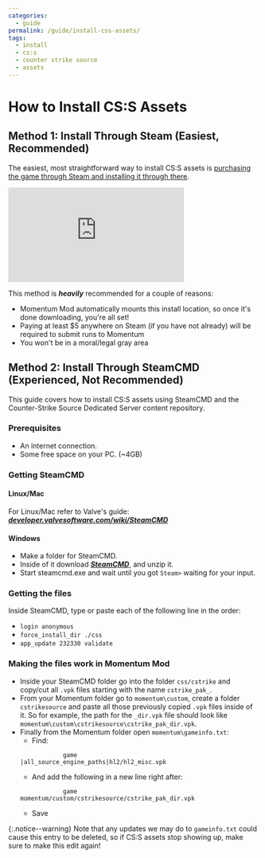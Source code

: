 ```yaml
---
categories:
  - guide
permalink: /guide/install-css-assets/
tags:
  - install
  - cs:s
  - counter strike source
  - assets
---
```


# How to Install CS:S Assets

## Method 1: Install Through Steam (Easiest, Recommended)

The easiest, most straightforward way to install CS:S assets is [purchasing the game through Steam and installing it through there](https://store.steampowered.com/app/240/CounterStrike_Source/).

<iframe src="https://store.steampowered.com/widget/240/" style="border: none;" frameborder="0" width="70%" height="190"></iframe>

This method is **_heavily_** recommended for a couple of reasons:

- Momentum Mod automatically mounts this install location, so once it's done downloading, you're all set!
- Paying at least $5 anywhere on Steam (if you have not already) will be required to submit runs to Momentum
- You won't be in a moral/legal gray area

## Method 2: Install Through SteamCMD (Experienced, Not Recommended)

This guide covers how to install CS:S assets using SteamCMD and the Counter-Strike Source Dedicated Server content repository.

### Prerequisites

- An internet connection.
- Some free space on your PC. (~4GB)

### Getting SteamCMD

#### Linux/Mac

For Linux/Mac refer to Valve's guide:
[**_developer.valvesoftware.com/wiki/SteamCMD_**](https://developer.valvesoftware.com/wiki/SteamCMD)

#### Windows

- Make a folder for SteamCMD.
- Inside of it download [**_SteamCMD_**](https://steamcdn-a.akamaihd.net/client/installer/steamcmd.zip), and unzip it.
- Start steamcmd.exe and wait until you got `Steam>` waiting for your input.

### Getting the files

Inside SteamCMD, type or paste each of the following line in the order:

- `login anonymous`
- `force_install_dir ./css`
- `app_update 232330 validate`

### Making the files work in Momentum Mod

- Inside your SteamCMD folder go into the folder `css/cstrike` and copy/cut all `.vpk` files starting with the name `cstrike_pak_`.
- From your Momentum folder go to `momentum\custom`, create a folder `cstrikesource` and paste all those previously copied `.vpk` files inside of it. So for example, the path for the `_dir.vpk` file should look like `momentum\custom\cstrikesource\cstrike_pak_dir.vpk`.
- Finally from the Momentum folder open `momentum\gameinfo.txt`:
  - Find:
  ```
              game				|all_source_engine_paths|hl2/hl2_misc.vpk
  ```
  - And add the following in a new line right after:
  ```
              game				momentum/custom/cstrikesource/cstrike_pak_dir.vpk
  ```
  - Save

{:.notice--warning}
Note that any updates we may do to `gameinfo.txt` could cause this entry to be deleted, so if CS:S assets stop showing up, make sure to make this edit again!
